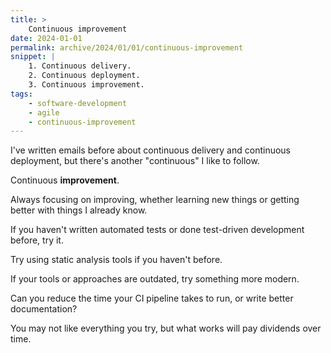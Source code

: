 ```yaml
---
title: >
    Continuous improvement
date: 2024-01-01
permalink: archive/2024/01/01/continuous-improvement
snippet: |
    1. Continuous delivery.
    2. Continuous deployment.
    3. Continuous improvement.
tags:
    - software-development
    - agile
    - continuous-improvement
---
```


I've written emails before about continuous delivery and continuous deployment, but there's another "continuous" I like to follow.

Continuous **improvement**.

Always focusing on improving, whether learning new things or getting better with things I already know.

If you haven't written automated tests or done test-driven development before, try it.

Try using static analysis tools if you haven't before.

If your tools or approaches are outdated, try something more modern.

Can you reduce the time your CI pipeline takes to run, or write better documentation?

You may not like everything you try, but what works will pay dividends over time.
